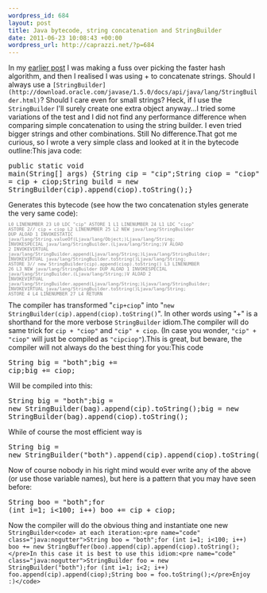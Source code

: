 ```yaml
--- 
wordpress_id: 684
layout: post
title: Java bytecode, string concatenation and StringBuilder
date: 2011-06-23 10:08:43 +00:00
wordpress_url: http://caprazzi.net/?p=684
---
```

In my [earlier post](http://caprazzi.net/posts/evaluating-relative-speed-of-java-digest-hashing-algorithms/) I was making a fuss over picking the faster hash algorithm, and then I realised I was using + to concatenate strings. Should I always use a ``[StringBuilder](http://download.oracle.com/javase/1.5.0/docs/api/java/lang/StringBuilder.html)``? Should I care even for small strings? Heck, if I use the ``StringBuilder`` I'll surely create one extra object anyway...I tried some variations of the test and I did not find any performance difference when comparing simple concatenation to using the string builder. I even tried bigger strings and other combinations. Still No difference.That got me curious, so I wrote a very simple class and looked at it in the bytecode outline:This java code:<pre name="code" class="java:nogutter">public static void main(String[] args) {String cip = "cip";String ciop = "ciop";String plus = cip + ciop;String build = new StringBuilder(cip).append(ciop).toString();}</pre>Generates this bytecode (see how the two concatenation styles generate the very same code):<pre name="code" class="java:nogutter" style="font-size:x-small; color: gray;">  L0    LINENUMBER 23 L0    LDC "cip"    ASTORE 1   L1    LINENUMBER 24 L1    LDC "ciop"    ASTORE 2// cip + ciop   L2    LINENUMBER 25 L2    NEW java/lang/StringBuilder    DUP    ALOAD 1    INVOKESTATIC java/lang/String.valueOf(Ljava/lang/Object;)Ljava/lang/String;    INVOKESPECIAL java/lang/StringBuilder.<init>(Ljava/lang/String;)V    ALOAD 2    INVOKEVIRTUAL java/lang/StringBuilder.append(Ljava/lang/String;)Ljava/lang/StringBuilder;    INVOKEVIRTUAL java/lang/StringBuilder.toString()Ljava/lang/String;    ASTORE 3// new StringBuilder(cip).append(ciop).toString()   L3    LINENUMBER 26 L3    NEW java/lang/StringBuilder    DUP    ALOAD 1    INVOKESPECIAL java/lang/StringBuilder.<init>(Ljava/lang/String;)V    ALOAD 2    INVOKEVIRTUAL java/lang/StringBuilder.append(Ljava/lang/String;)Ljava/lang/StringBuilder;    INVOKEVIRTUAL java/lang/StringBuilder.toString()Ljava/lang/String;    ASTORE 4   L4    LINENUMBER 27 L4    RETURN</init></init></pre>The compiler has transformed "``cip+ciop``" into "``new StringBuilder(cip).append(ciop).toString()``". In other words using "+" is a shorthand for the more verbose ``StringBuilder`` idiom.The compiler will do same trick for ``cip + "ciop"`` and ``"cip" + ciop``. (In case you wonder, ``"cip" + "ciop"`` will just be compiled as ``"cipciop"``).This is great, but beware, the compiler will not always do the best thing for you:This code<pre name="code" class="java:nogutter">String big = "both";big += cip;big += ciop;</pre>Will be compiled into this:<pre name="code" class="java:nogutter">String big = "both";big = new StringBuilder(bag).append(cip).toString();big = new StringBuilder(bag).append(ciop).toString();</pre>While of course the most efficient way is<pre name="code" class="java:nogutter">String big = new StringBuilder("both").append(cip).append(ciop).toString()</pre>Now of course nobody in his right mind would ever write any of the above (or use those variable names), but here is a pattern that you may have seen before:<pre name="code" class="java:nogutter">String boo = "both";for (int i=1; i<100; i++)     boo += cip + ciop;</pre>Now the compiler will do the obvious thing and instantiate one new ``StringBuilder<code> at each iteration:<pre name="code" class="java:nogutter">String boo = "both";for (int i=1; i<100; i++)     boo += new StringBuffer(boo).append(cip).append(ciop).toString();</pre>In this case it is best to use this idiom:<pre name="code" class="java:nogutter">StringBuilder foo = new StringBuilder("both");for (int i=1; i<2; i++)    foo.append(cip).append(ciop);String boo = foo.toString();</pre>Enjoy :)</code>``
